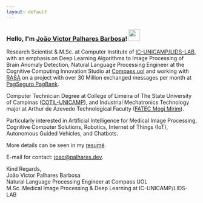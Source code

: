 ```yaml
---
layout: default
---
```

### Hello, I'm [João Victor Palhares Barbosa](https://www.linkedin.com/in/joao-palhares/)! <img src="https://media.giphy.com/media/hvRJCLFzcasrR4ia7z/giphy.gif" width="30px">


Research Scientist & M.Sc. at Computer Institute of [IC-UNICAMP/LIDS-LAB](https://lids.ic.unicamp.br/), with an emphasis on Deep Learning Algorithms to Image Processing of Brain Anomaly Detection, Natural Language Processing Engineer at the Cognitive Computing Innovation Studio at [Compass.uol](https://compass.uol/) and working with [RASA](https://rasa.com/) on a project with over 30 Million exchanged messages per month at [PagSeguro PagBank](https://pagseguro.uol.com.br/).

Computer Technician Degree at College of Limeira of The State University of Campinas ([COTIL-UNICAMP](https://www.cotil.unicamp.br/)), and Industrial Mechatronics Technology major at Arthur de Azevedo Technological Faculty ([FATEC Mogi Mirim](https://fatecmm.edu.br/)).

Particularly interested in Artificial Intelligence for Medical Image Processing, Cognitive Computer Solutions, Robotics, Internet of Things (IoT), Autonomous Guided Vehicles, and Chatbots.


More details can be seen in my [resumé](./assets/src/resume.pdf).

E-mail for contact: <a href="mailto:joao@palhares.dev">joao@palhares.dev</a>.

Kind Regards,<br>
João Victor Palhares Barbosa<br>
Natural Language Processing Engineer at Compass UOL<br>
M.Sc. Medical Image Processing & Deep Learning at IC-UNICAMP/LIDS-LAB


